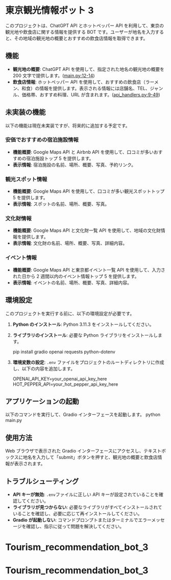 # 東京観光情報ボット 3

このプロジェクトは、ChatGPT API とホットペッパー API を利用して、東京の観光地や飲食店に関する情報を提供する BOT です。ユーザーが地名を入力すると、その地域の観光地の概要とおすすめの飲食店情報を取得できます。

## 機能

- **観光地の概要**: ChatGPT API を使用して、指定された地名の観光地の概要を 200 文字で提供します。([main.py:12-14](main.py))
- **飲食店情報**: ホットペッパー API を使用して、おすすめの飲食店（ラーメン、和食）の情報を提供します。表示される情報には店舗名、TEL、ジャンル、価格帯、おすすめ料理、URL が含まれます。([api_handlers.py:9-49](api_handlers.py))

## 未実装の機能

以下の機能は現在未実装ですが、将来的に追加する予定です。

### 安価でおすすめの宿泊施設情報

- **機能概要**: Google Maps API と Airbnb API を使用して、口コミが多いおすすめの宿泊施設トップ 5 を提供します。
- **表示情報**: 宿泊施設の名前、場所、概要、写真、予約リンク。

### 観光スポット情報

- **機能概要**: Google Maps API を使用して、口コミが多い観光スポットトップ 5 を提供します。
- **表示情報**: スポットの名前、場所、概要、写真。

### 文化財情報

- **機能概要**: Google Maps API と文化財一覧 API を使用して、地域の文化財情報を提供します。
- **表示情報**: 文化財の名前、場所、概要、写真、詳細内容。

### イベント情報

- **機能概要**: Google Maps API と東京都イベント一覧 API を使用して、入力された日から 2 週間以内のイベント情報トップ 5 を提供します。
- **表示情報**: イベントの名前、場所、概要、写真、詳細内容。

## 環境設定

このプロジェクトを実行する前に、以下の環境設定が必要です。

1. **Python のインストール**: Python 3.11.3 をインストールしてください。
2. **ライブラリのインストール**:
   必要な Python ライブラリをインストールします。

   pip install gradio openai requests python-dotenv

3. **環境変数の設定**:
   `.env` ファイルをプロジェクトのルートディレクトリに作成し、以下の内容を追加します。

   OPENAI_API_KEY=your_openai_api_key_here
   HOT_PEPPER_API=your_hot_pepper_api_key_here

## アプリケーションの起動

以下のコマンドを実行して、Gradio インターフェースを起動します。
python main.py

## 使用方法

Web ブラウザで表示された Gradio インターフェースにアクセスし、テキストボックスに地名を入力して「submit」ボタンを押すと、観光地の概要と飲食店情報が表示されます。

## トラブルシューティング

- **API キーが無効**: `.env`ファイルに正しい API キーが設定されていることを確認してください。
- **ライブラリが見つからない**: 必要なライブラリがすべてインストールされていることを確認し、必要に応じて再インストールしてください。
- **Gradio が起動しない**: コマンドプロンプトまたはターミナルでエラーメッセージを確認し、指示に従って問題を解決してください。
# Tourism_recommendation_bot_3
# Tourism_recommendation_bot_3
